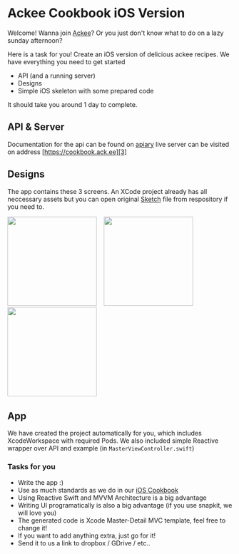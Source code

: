 # Ackee Cookbook iOS Version

Welcome! Wanna join [Ackee][1]? Or you just don't know what to do on a lazy sunday afternoon?

Here is a task for you! Create an iOS version of delicious ackee recipes. We have everything you need to get started
- API (and a running server)
- Designs
- Simple iOS skeleton with some prepared code

It should take you around 1 day to complete.

## API & Server
Documentation for the api can be found on [apiary][2]
live server can be visited on address [https://cookbook.ack.ee][3]

## Designs
The app contains these 3 screens. An XCode project already has all neccessary assets but you can open original [Sketch][4] file from respository if you need to.

<img src="https://raw.githubusercontent.com/AckeeCZ/cookbook-ios-task/master/PNG/01_list.png" width="200">&nbsp;&nbsp;&nbsp;
<img src="https://raw.githubusercontent.com/AckeeCZ/cookbook-ios-task/master/PNG/02_detail.png" width="200">&nbsp;&nbsp;&nbsp;
<img src="https://raw.githubusercontent.com/AckeeCZ/cookbook-ios-task/master/PNG/03_add.png" width="200">&nbsp;


## App
We have created the project automatically for you, which includes XcodeWorkspace with required Pods. We also included simple Reactive wrapper over API and example (in `MasterViewController.swift`)

### Tasks for you

- Write the app :)
- Use as much standards as we do in our [iOS Cookbook][5]
- Using Reactive Swift and MVVM Architecture is a big advantage
- Writing UI programatically is also a big advantage (if you use snapkit, we will love you)
- The generated code is Xcode Master-Detail MVC template, feel free to change it!
- If you want to add anything extra, just go for it!
- Send it to us a link to dropbox / GDrive / etc..

[1]:	https://ackee.cz
[2]:	http://docs.cookbook3.apiary.io/#introduction/recipes
[3]:	https://cookbook.ack.ee
[4]:	http://sketchapp.com
[5]:	https://github.com/AckeeCZ/ios-cookbook
